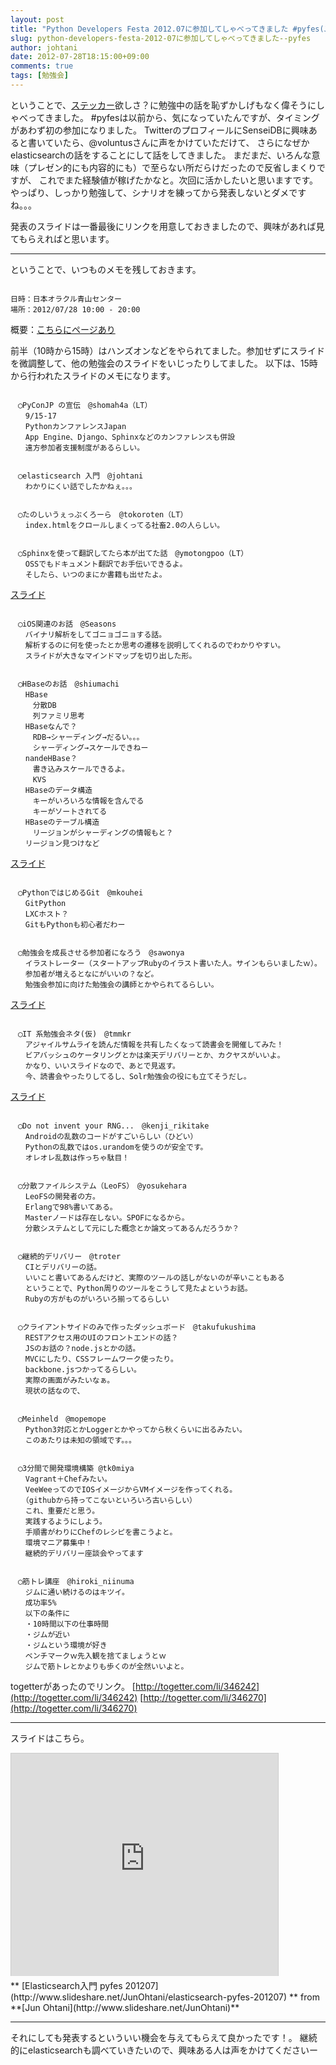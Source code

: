 ```yaml
---
layout: post
title: "Python Developers Festa 2012.07に参加してしゃべってきました #pyfes(Jugemより移植)"
slug: python-developers-festa-2012-07に参加してしゃべってきました--pyfes
author: johtani
date: 2012-07-28T18:15:00+09:00
comments: true
tags: [勉強会]
---
```

ということで、[ステッカー](http://via.me/-3guon2i)欲しさ？に勉強中の話を恥ずかしげもなく偉そうにしゃべってきました。
#pyfesは以前から、気になっていたんですが、タイミングがあわず初の参加になりました。
TwitterのプロフィールにSenseiDBに興味あると書いていたら、@voluntusさんに声をかけていただけて、
さらになぜかelasticsearchの話をすることにして話をしてきました。
まだまだ、いろんな意味（プレゼン的にも内容的にも）で至らない所だらけだったので反省しまくりですが、
これでまた経験値が稼げたかなと。次回に活かしたいと思いますです。
やっぱり、しっかり勉強して、シナリオを練ってから発表しないとダメですね。。。

発表のスライドは一番最後にリンクを用意しておきましたので、興味があれば見てもらえればと思います。

___
ということで、いつものメモを残しておきます。

```

日時：日本オラクル青山センター
場所：2012/07/28 10:00 - 20:00
```

概要：[こちらにページあり](https://github.com/pyspa/pyfes/blob/develop/201207.rst)

前半（10時から15時）はハンズオンなどをやられてました。参加せずにスライドを微調整して、他の勉強会のスライドをいじったりしてました。
以下は、15時から行われたスライドのメモになります。


```

　◯PyConJP の宣伝　@shomah4a（LT）
　　9/15-17
　　PythonカンファレンスJapan
　　App Engine、Django、Sphinxなどのカンファレンスも併設
　　遠方参加者支援制度があるらしい。
```

```

　◯elasticsearch 入門　@johtani
　　わかりにくい話でしたかねぇ。。。
```

```

　◯たのしいうぇっぶくろーら　@tokoroten（LT）
　　index.htmlをクロールしまくってる社畜2.0の人らしい。
```
```

　◯Sphinxを使って翻訳してたら本が出てた話　@ymotongpoo（LT）
　　OSSでもドキュメント翻訳でお手伝いできるよ。
　　そしたら、いつのまにか書籍も出せたよ。
```
[スライド](http://www.slideshare.net/ymotongpoo/sphinx-13784014)


```

　◯iOS関連のお話　@Seasons
　　バイナリ解析をしてゴニョゴニョする話。
　　解析するのに何を使ったとか思考の遷移を説明してくれるのでわかりやすい。
　　スライドが大きなマインドマップを切り出した形。
```

```

　◯HBaseのお話　@shiumachi
　　HBase
　　　分散DB
　　　列ファミリ思考
　　HBaseなんで？
　　　RDB→シャーディング→だるい。。。
　　　シャーディング→スケールできねー
　　nandeHBase？
　　　書き込みスケールできるよ。
　　　KVS
　　HBaseのデータ構造
　　　キーがいろいろな情報を含んでる
　　　キーがソートされてる
　　HBaseのテーブル構造
　　　リージョンがシャーディングの情報もと？
　　リージョン見つけなど
```
[スライド](http://www.slideshare.net/shiumachi/20hbase)


```

　◯PythonではじめるGit　@mkouhei
　　GitPython
　　LXCホスト？
　　GitもPythonも初心者だわー
```

```

　◯勉強会を成長させる参加者になろう　@sawonya
　　イラストレーター（スタートアップRubyのイラスト書いた人。サインもらいましたｗ）。
　　参加者が増えるとなにがいいの？など。
　　勉強会参加に向けた勉強会の講師とかやられてるらしい。
```
[スライド](http://www.sawonya.com/ss.htm)

```

　◯IT 系勉強会ネタ(仮)　@tmmkr 
　　アジャイルサムライを読んだ情報を共有したくなって読書会を開催してみた！
　　ビアバッシュのケータリングとかは楽天デリバリーとか、カクヤスがいいよ。
　　かなり、いいスライドなので、あとで見返す。
　　今、読書会やったりしてるし、Solr勉強会の役にも立てそうだし。
```
[スライド](http://slidesha.re/Qt1Rpq)


```

　◯Do not invent your RNG...　@kenji_rikitake
　　Androidの乱数のコードがすごいらしい（ひどい）
　　Pythonの乱数ではos.urandomを使うのが安全です。
　　オレオレ乱数は作っちゃ駄目！
```

```

　◯分散ファイルシステム（LeoFS）　@yosukehara
　　LeoFSの開発者の方。
　　Erlangで98%書いてある。
　　Masterノードは存在しない。SPOFになるから。
　　分散システムとして元にした概念とか論文ってあるんだろうか？
```

```

　◯継続的デリバリー　@troter
　　CIとデリバリーの話。
　　いいこと書いてあるんだけど、実際のツールの話しがないのが辛いこともある
　　ということで、Python周りのツールをこうして見たよというお話。
　　Rubyの方がものがいろいろ揃ってるらしい
```

```

　◯クライアントサイドのみで作ったダッシュボード　@takufukushima 
　　RESTアクセス用のUIのフロントエンドの話？
　　JSのお話の？node.jsとかの話。
　　MVCにしたり、CSSフレームワーク使ったり。
　　backbone.jsつかってるらしい。
　　実際の画面がみたいなぁ。
　　現状の話なので、
```

```

　◯Meinheld　@mopemope
　　Python3対応とかLoggerとかやってから秋くらいに出るみたい。
　　このあたりは未知の領域です。。。
```

```

　◯3分間で開発環境構築 @tk0miya
　　Vagrant＋Chefみたい。
　　VeeWeeってのでIOSイメージからVMイメージを作ってくれる。
　　（githubから持ってこないといろいろ古いらしい）
　　これ、重要だと思う。
　　実践するようにしよう。
　　手順書がわりにChefのレシピを書こうよと。
　　環境マニア募集中！
　　継続的デリバリー座談会やってます
```

```

　◯筋トレ講座　@hiroki_niinuma
　　ジムに通い続けるのはキツイ。
　　成功率5%
　　以下の条件に
　　・10時間以下の仕事時間
　　・ジムが近い
　　・ジムという環境が好き
　　ベンチマークｗ先入観を捨てましょうとｗ
　　ジムで筋トレとかよりも歩くのが全然いいよと。
```


togetterがあったのでリンク。
[http://togetter.com/li/346242](http://togetter.com/li/346242)
[http://togetter.com/li/346270](http://togetter.com/li/346270)
___

スライドはこちら。


<iframe src="http://www.slideshare.net/slideshow/embed_code/13783936" width="427" height="356" frameborder="0" marginwidth="0" marginheight="0" scrolling="no" style="border:1px solid #CCC;border-width:1px 1px 0;margin-bottom:5px" allowfullscreen> </iframe> <div style="margin-bottom:5px"> ** [Elasticsearch入門 pyfes 201207](http://www.slideshare.net/JunOhtani/elasticsearch-pyfes-201207) ** from **[Jun Ohtani](http://www.slideshare.net/JunOhtani)** </div>

___

それにしても発表するといういい機会を与えてもらえて良かったです！。
継続的にelasticsearchも調べていきたいので、興味ある人は声をかけてくださいー



